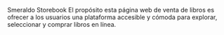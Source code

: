Smeraldo Storebook
El propósito esta página web de venta de libros es ofrecer a los usuarios una plataforma accesible y cómoda para explorar, seleccionar y comprar libros en línea.